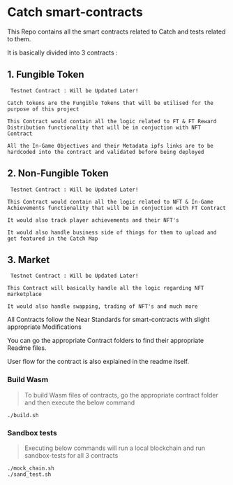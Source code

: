 # Catch smart-contracts

This Repo contains all the smart contracts related to Catch and tests related to them.

It is basically divided into 3 contracts : 

## 1. Fungible Token
` Testnet Contract : Will be Updated Later!`

```
Catch tokens are the Fungible Tokens that will be utilised for the purpose of this project

This Contract would contain all the logic related to FT & FT Reward Distribution functionality that will be in conjuction with NFT Contract

All the In-Game Objectives and their Metadata ipfs links are to be hardcoded into the contract and validated before being deployed
```

## 2. Non-Fungible Token
` Testnet Contract : Will be Updated Later!`

```
This Contract would contain all the logic related to NFT & In-Game Achievements functionality that will be in conjuction with FT Contract

It would also track player achievements and their NFT's

It would also handle business side of things for them to upload and get featured in the Catch Map

```

## 3. Market
` Testnet Contract : Will be Updated Later!`

```
This Contract will basically handle all the logic regarding NFT marketplace

It would also handle swapping, trading of NFT's and much more
```

All Contracts follow the Near Standards for smart-contracts with slight appropriate Modifications

You can go the appropriate Contract folders to find their appropriate Readme files.

User flow for the contract is also explained in the readme itself.

### Build Wasm 

> To build Wasm files of contracts, go the appropriate contract folder and then execute the below command

```console
./build.sh
```

### Sandbox tests

> Executing below commands will run a local blockchain and run sandbox-tests for all 3 contracts

```console
./mock_chain.sh
./sand_test.sh
```

